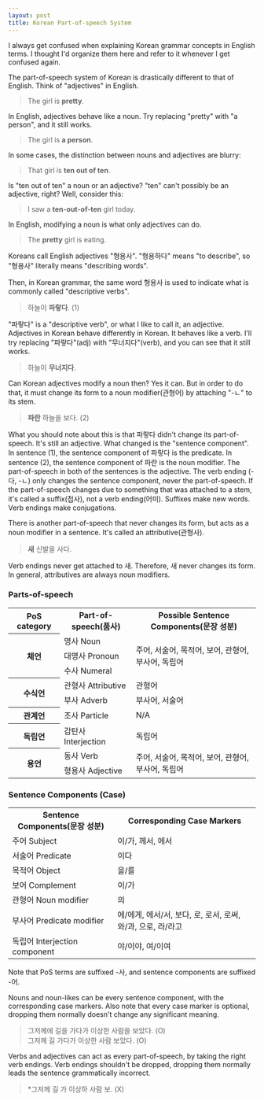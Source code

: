 ```yaml
---
layout: post
title: Korean Part-of-speech System
---
```


I always get confused when explaining Korean grammar concepts in English terms. I thought I'd organize them here and refer to it whenever I get confused again.

The part-of-speech system of Korean is drastically different to that of English. Think of "adjectives" in English. 

> The girl is **pretty**.

In English, adjectives behave like a noun. Try replacing "pretty" with "a person", and it still works.

> The girl is **a person**.

In some cases, the distinction between nouns and adjectives are blurry:

> That girl is **ten out of ten**.

Is "ten out of ten" a noun or an adjective? "ten" can't possibly be an adjective, right? Well, consider this:

> I saw a **ten-out-of-ten** girl today.

In English, modifying a noun is what only adjectives can do.

> The **pretty** girl is eating.

Koreans call English adjectives "형용사". "형용하다" means "to describe", so "형용사" literally means "describing words".

Then, in Korean grammar, the same word 형용사 is used to indicate what is commonly called "descriptive verbs". 

> 하늘이 **파랗다**. (1)

"파랗다" is a "descriptive verb", or what I like to call it, an adjective. Adjectives in Korean behave differently in Korean. It behaves like a verb. I'll try replacing "파랗다"(adj) with "무너지다"(verb), and you can see that it still works.

> 하늘이 **무너지다**.

Can Korean adjectives modify a noun then? Yes it can. But in order to do that, it must change its form to a noun modifier(관형어) by attaching "-ㄴ" to its stem.

> **파란** 하늘을 보다. (2)

What you should note about this is that 파랗다 didn't change its part-of-speech. It's still an adjective. What changed is the "sentence component". In sentence (1), the sentence component of 파랗다 is the predicate. In sentence (2), the sentence component of 파란 is the noun modifier. The part-of-speech in both of the sentences is the adjective. The verb ending (-다, -ㄴ) only changes the sentence component, never the part-of-speech. If the part-of-speech changes due to something that was attached to a stem, it's called a suffix(접사), not a verb ending(어미). Suffixes make new words. Verb endings make conjugations.

There is another part-of-speech that never changes its form, but acts as a noun modifier in a sentence. It's called an attributive(관형사).

> **새** 신발을 사다.

Verb endings never get attached to 새. Therefore, 새 never changes its form. In general, attributives are always noun modifiers.

<h3>Parts-of-speech</h3>
<table>
<tr>
	<th>PoS category</th>
	<th>Part-of-speech(품사)</th>
	<th>Possible Sentence Components(문장 성분)</th>
</tr>
<tr>
	<th rowspan="3">체언</th>
	<td>명사 Noun</td>
	<td rowspan="3">주어, 서술어, 목적어, 보어, 관형어, 부사어, 독립어</td>
</tr>
<tr>
	<td>대명사 Pronoun</td>
</tr>
<tr>
	<td>수사 Numeral</td>
</tr>
<tr>
	<th rowspan="2">수식언</th>
	<td>관형사 Attributive</td>
	<td>관형어</td>
</tr>
<tr>
	<td>부사 Adverb</td>
	<td>부사어, 서술어</td>
</tr>
<tr>
	<th rowspan="1">관계언</th>
	<td>조사 Particle</td>
	<td>N/A</td>
</tr>
<tr>
	<th rowspan="1">독립언</th>
	<td>감탄사 Interjection</td>
	<td>독립어</td>
</tr>
<tr>
	<th rowspan="2">용언</th>
	<td>동사 Verb</td>
	<td rowspan="2">주어, 서술어, 목적어, 보어, 관형어, 부사어, 독립어</td>
</tr>
<tr>
	<td>형용사 Adjective</td>
</tr>
</table>

<h3>Sentence Components (Case)</h3>
<table>
<tr>
	<th>Sentence Components(문장 성분)</th>
	<th>Corresponding Case Markers</th>
</tr>
<tr>
	<td>주어 Subject</td>
	<td>이/가, 께서, 에서</td>
</tr>
<tr>
	<td>서술어 Predicate</td>
	<td>이다</td>
</tr>
<tr>
	<td>목적어 Object</td>
	<td>을/를</td>
</tr>
<tr>
	<td>보어 Complement</td>
	<td>이/가</td>
</tr>
<tr>
	<td>관형어 Noun modifier</td>
	<td>의</td>
</tr>
<tr>
	<td>부사어 Predicate modifier</td>
	<td>에/에게, 에서/서, 보다, 로, 로서, 로써, 와/과, 으로, 라/라고</td>
</tr>
<tr>
	<td>독립어 Interjection component</td>
	<td>야/이야, 여/이여</td>
</tr>
</table>

Note that PoS terms are suffixed -사, and sentence components are suffixed -어.

Nouns and noun-likes can be every sentence component, with the corresponding case markers. Also note that every case marker is optional, dropping them normally doesn't change any significant meaning.

> 그저께에 길을 가다가 이상한 사람을 보았다. (O) <br>
> 그저께 길 가다가 이상한 사람 보았다. (O)

Verbs and adjectives can act as every part-of-speech, by taking the right verb endings. Verb endings shouldn't be dropped, dropping them normally leads the sentence grammatically incorrect.

> \*그저께 길 가 이상하 사람 보. (X)
